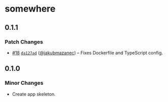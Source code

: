 # somewhere

## 0.1.1

### Patch Changes

- [#18](https://github.com/jakubmazanec/apps/pull/18) [`da127ad`](https://github.com/jakubmazanec/apps/commit/da127ad10851fde083e02a4844fb7abb0dcf3d1f) ([@jakubmazanec](https://github.com/jakubmazanec)) – Fixes Dockerfile and TypeScript config.

## 0.1.0

### Minor Changes

- Create app skeleton.
